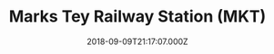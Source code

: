 ---
date: 2018-09-09T21:17:07.000Z
title: Marks Tey Railway Station (MKT)
latitude: 51.88076144753435
longitude: 0.7825739104551332
url: http://www.nationalrail.co.uk/stations/mkt/details.html
category: checkin
---